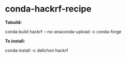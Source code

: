 # conda-hackrf-recipe

**Tobuild:**

conda build hackrf --no-anaconda-upload -c conda-forge


**To install:**

conda install -c delichon hackrf 
